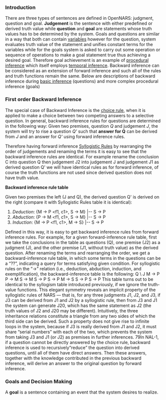 ### Introduction

There are three types of sentences are defined in OpenNARS: judgment, question and goal. **Judgement** is the sentence with either predefined or derived truth value while **question** and **goal** are statements whose truth values has to be determined by the system. Goals and questions are similar in a way that both can contain [variables](https://github.com/opennars/opennars/wiki/Use-of-Variables-in-OpenNARS) however for the question, system evaluates truth value of the statement and unifies constant terms for the variables while for the goals system is asked to carry out some operation or sequence of operations to make a goal statement true thus achieving a desired goal. Therefore goal achievement is an example of [procedural inference](https://github.com/opennars/opennars/wiki/Procedural-Inference) which itself employs [temporal inference](https://github.com/opennars/opennars/wiki/Temporal-Inference). Backward inference can be considered as an extension of forward inference and such all of the rules and truth functions remain the same. Below are descriptions of backward inference during [basic inference](https://github.com/opennars/opennars/wiki/Basic-Inference-in-OpenNARS) (questions)  and more complex procedural inference (goals)

### First order Backward Inference
The special case of Backward Inference is the [choice rule](https://github.com/opennars/opennars/wiki/Revision-and-Choice-Rules), when it is applied to make a choice between two competing answers to a selective question. In general, backward inference rules for questions are determined in the following way: Given two premises, question *Q* and judgement *J*, the system will try to rise a question *Q'* such that **answer for Q** can be derived from *J* and an answer for *Q'* using forward inference rules. 

Therefore having forward inference [Syllogistic Rules](https://github.com/opennars/opennars/wiki/Basic-Syllogistic-Rules) by rearranging the order of judgements and renaming the terms it is easy to see that the backward inference rules are identical. For example rename the conclusion C into question Q then judgement J2 into judgement J and judgement J1 as derived question Q' we will have identical rules as for forward inference, of course the truth functions are not used since derived question does not have truth value.

**Backward inference rule table**

Given two premises the left (J and Q), the derived question Q' is derived on the right (compare it with Syllogistic Rules table it is identical):
1. _Deduction_: {M → P <f1, c1>, S → M} |-- S → P
2. _Abduction_: {P → M <f1, c1>, S → M} |-- S → P
3. _Induction_: {M → P <f1, c1>, M → S} |-- S → P


Defined in this way, it is easy to get backward inference rules from
forward inference rules. For example, for a given forward-inference rule
table, first we take the conclusions in the table as questions (Q), one premise
(J2) as a judgment (J), and the other premise (J1, without truth value) as
the derived question. After renaming the terms and rearranging the order,
we get a backward-inference rule table, in which some terms in the questions
can be a “??”, indicating a query for terms satisfying given condition.
For syllogistic rules on the “→” relation (i.e., deduction, abduction, induction, and exemplification), the backward-inference table is the following:
Q \ J M → P P → M
S → M S → P S → P
M → S S → P S → P
This table turns out to be identical to the syllogism table introduced previously, if we ignore the truth-value functions. This elegant symmetry reveals
an implicit property of the syllogistic rules of NARS — that is, for any three
judgments J1, J2, and J3, if J3 can be derived from J1 and J2 by a syllogistic rule, then from J3 and J1 the system can generate J20, which has
the same statement as J2 (the truth values of J2 and J20 may be different).
Intuitively, the three inheritance relations constitute a triangle from any
two sides of which the third side can be derived. Such a property does
not give rise to infinite loops in the system, because if J3 is really derived
from J1 and J2, it must share “serial numbers” with each of the two, which
prevents the system from taking J3 and J1 (or J2) as premises in further
inferences.
79In NAL-1, if a question cannot be directly answered by the choice rule,
backward inference is used to recursively“reduce” the question into derived
questions, until all of them have direct answers. Then these answers, together with the knowledge contributed in the previous backward inference,
will derive an answer to the original question by forward inference.




### Goals and Decision Making
A **goal** is a sentence containing an event that the system desires to realize.

